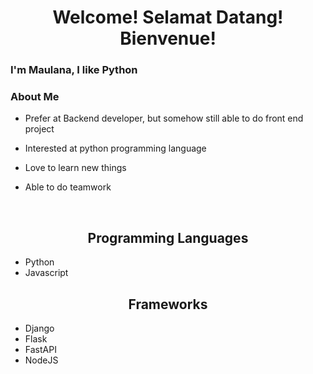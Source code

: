 <h1 align="center"> Welcome! Selamat Datang! Bienvenue! </h1>
<h3> I'm Maulana, I like Python </h3>

<h3 align="left">About Me</h3>

- Prefer at Backend developer, but somehow still able to do front end project

- Interested at python programming language

- Love to learn new things

- Able to do teamwork

<br>

<h2 align="center"> Programming Languages </h2>

 - Python
 - Javascript

<h2 align="center"> Frameworks </h2>

- Django
- Flask
- FastAPI
- NodeJS

